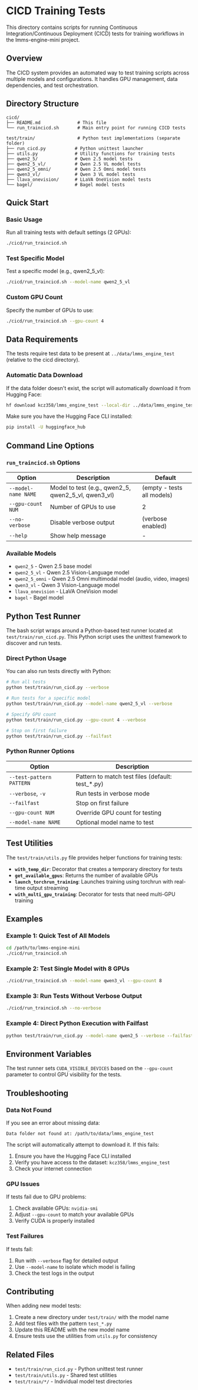 # CICD Training Tests

This directory contains scripts for running Continuous Integration/Continuous Deployment (CICD) tests for training workflows in the lmms-engine-mini project.

## Overview

The CICD system provides an automated way to test training scripts across multiple models and configurations. It handles GPU management, data dependencies, and test orchestration.

## Directory Structure

```
cicd/
├── README.md              # This file
└── run_traincicd.sh       # Main entry point for running CICD tests

test/train/                # Python test implementations (separate folder)
├── run_cicd.py           # Python unittest launcher
├── utils.py              # Utility functions for training tests
├── qwen2_5/              # Qwen 2.5 model tests
├── qwen2_5_vl/           # Qwen 2.5 VL model tests
├── qwen2_5_omni/         # Qwen 2.5 Omni model tests
├── qwen3_vl/             # Qwen 3 VL model tests
├── llava_onevision/      # LLaVA OneVision model tests
└── bagel/                # Bagel model tests
```

## Quick Start

### Basic Usage

Run all training tests with default settings (2 GPUs):

```bash
./cicd/run_traincicd.sh
```

### Test Specific Model

Test a specific model (e.g., qwen2_5_vl):

```bash
./cicd/run_traincicd.sh --model-name qwen2_5_vl
```

### Custom GPU Count

Specify the number of GPUs to use:

```bash
./cicd/run_traincicd.sh --gpu-count 4
```


## Data Requirements

The tests require test data to be present at `../data/lmms_engine_test` (relative to the cicd directory).

### Automatic Data Download

If the data folder doesn't exist, the script will automatically download it from Hugging Face:

```bash
hf download kcz358/lmms_engine_test --local-dir ../data/lmms_engine_test --repo-type dataset
```

Make sure you have the Hugging Face CLI installed:

```bash
pip install -U huggingface_hub
```

## Command Line Options

### `run_traincicd.sh` Options

| Option | Description | Default |
|--------|-------------|---------|
| `--model-name NAME` | Model to test (e.g., qwen2_5, qwen2_5_vl, qwen3_vl) | (empty - tests all models) |
| `--gpu-count NUM` | Number of GPUs to use | 2 |
| `--no-verbose` | Disable verbose output | (verbose enabled) |
| `--help` | Show help message | - |

### Available Models

- `qwen2_5` - Qwen 2.5 base model
- `qwen2_5_vl` - Qwen 2.5 Vision-Language model
- `qwen2_5_omni` - Qwen 2.5 Omni multimodal model (audio, video, images)
- `qwen3_vl` - Qwen 3 Vision-Language model
- `llava_onevision` - LLaVA OneVision model
- `bagel` - Bagel model

## Python Test Runner

The bash script wraps around a Python-based test runner located at `test/train/run_cicd.py`. This Python script uses the unittest framework to discover and run tests.

### Direct Python Usage

You can also run tests directly with Python:

```bash
# Run all tests
python test/train/run_cicd.py --verbose

# Run tests for a specific model
python test/train/run_cicd.py --model-name qwen2_5_vl --verbose

# Specify GPU count
python test/train/run_cicd.py --gpu-count 4 --verbose

# Stop on first failure
python test/train/run_cicd.py --failfast
```

### Python Runner Options

| Option | Description |
|--------|-------------|
| `--test-pattern PATTERN` | Pattern to match test files (default: test_*.py) |
| `--verbose`, `-v` | Run tests in verbose mode |
| `--failfast` | Stop on first failure |
| `--gpu-count NUM` | Override GPU count for testing |
| `--model-name NAME` | Optional model name to test |

## Test Utilities

The `test/train/utils.py` file provides helper functions for training tests:

- **`with_temp_dir`**: Decorator that creates a temporary directory for tests
- **`get_available_gpus`**: Returns the number of available GPUs
- **`launch_torchrun_training`**: Launches training using torchrun with real-time output streaming
- **`with_multi_gpu_training`**: Decorator for tests that need multi-GPU training

## Examples

### Example 1: Quick Test of All Models

```bash
cd /path/to/lmms-engine-mini
./cicd/run_traincicd.sh
```

### Example 2: Test Single Model with 8 GPUs

```bash
./cicd/run_traincicd.sh --model-name qwen3_vl --gpu-count 8
```

### Example 3: Run Tests Without Verbose Output

```bash
./cicd/run_traincicd.sh --no-verbose
```

### Example 4: Direct Python Execution with Failfast

```bash
python test/train/run_cicd.py --model-name qwen2_5 --verbose --failfast
```

## Environment Variables

The test runner sets `CUDA_VISIBLE_DEVICES` based on the `--gpu-count` parameter to control GPU visibility for the tests.

## Troubleshooting

### Data Not Found

If you see an error about missing data:

```
Data folder not found at: /path/to/data/lmms_engine_test
```

The script will automatically attempt to download it. If this fails:
1. Ensure you have the Hugging Face CLI installed
2. Verify you have access to the dataset: `kcz358/lmms_engine_test`
3. Check your internet connection

### GPU Issues

If tests fail due to GPU problems:
1. Check available GPUs: `nvidia-smi`
2. Adjust `--gpu-count` to match your available GPUs
3. Verify CUDA is properly installed

### Test Failures

If tests fail:
1. Run with `--verbose` flag for detailed output
2. Use `--model-name` to isolate which model is failing
3. Check the test logs in the output

## Contributing

When adding new model tests:
1. Create a new directory under `test/train/` with the model name
2. Add test files with the pattern `test_*.py`
3. Update this README with the new model name
4. Ensure tests use the utilities from `utils.py` for consistency

## Related Files

- `test/train/run_cicd.py` - Python unittest test runner
- `test/train/utils.py` - Shared test utilities
- `test/train/*/` - Individual model test directories


